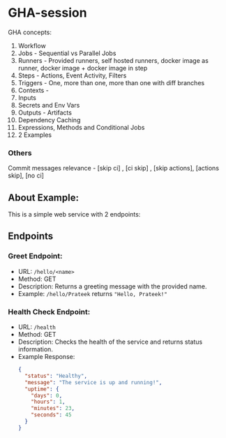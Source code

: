 # GHA-session

GHA concepts:

1. Workflow
2. Jobs - Sequential vs Parallel Jobs
3. Runners -  Provided runners, self hosted runners, docker image as runner, docker image + docker image in step
4. Steps - Actions, Event Activity, Filters
5. Triggers - One, more than one, more than one with diff branches
6. Contexts - 
7. Inputs
8. Secrets and Env Vars
9. Outputs - Artifacts
10. Dependency Caching
11. Expressions, Methods and Conditional Jobs
12. 2 Examples


### Others
Commit messages relevance - [skip ci] , [ci skip] , [skip actions], [actions skip], [no ci]

## About Example:
This is a simple web service with 2 endpoints:

## Endpoints
### Greet Endpoint:
- URL: `/hello/<name>`
- Method: GET
- Description: Returns a greeting message with the provided name.
- Example: `/hello/Prateek` returns `"Hello, Prateek!"`

### Health Check Endpoint:
- URL: `/health`
- Method: GET
- Description: Checks the health of the service and returns status information.
- Example Response:
  ```json
  {
    "status": "Healthy",
    "message": "The service is up and running!",
    "uptime": {
      "days": 0,
      "hours": 1,
      "minutes": 23,
      "seconds": 45
    }
  }
  ```
